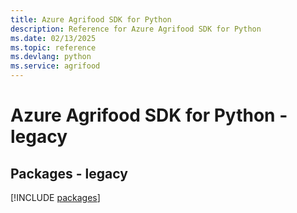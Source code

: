 ```yaml
---
title: Azure Agrifood SDK for Python
description: Reference for Azure Agrifood SDK for Python
ms.date: 02/13/2025
ms.topic: reference
ms.devlang: python
ms.service: agrifood
---
```

# Azure Agrifood SDK for Python - legacy
## Packages - legacy
[!INCLUDE [packages](agrifood-index.md)]